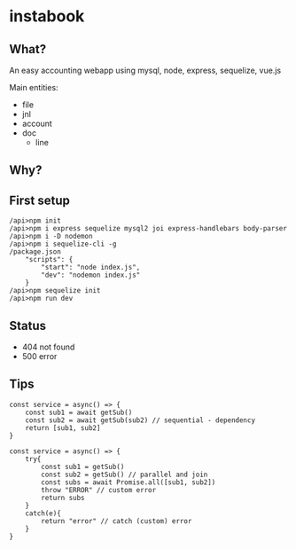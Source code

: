 # instabook

What?
---
An easy accounting webapp using mysql, node, express, sequelize, vue.js

Main entities: 
- file
- jnl
- account
- doc
    - line

Why?
---

First setup
---
```
/api>npm init
/api>npm i express sequelize mysql2 joi express-handlebars body-parser
/api>npm i -D nodemon
/api>npm i sequelize-cli -g
/package.json
    "scripts": {
        "start": "node index.js",
        "dev": "nodemon index.js"
    }
/api>npm sequelize init
/api>npm run dev
```

Status
---
- 404 not found
- 500 error

Tips
---

```
const service = async() => {
    const sub1 = await getSub()
    const sub2 = await getSub(sub2) // sequential - dependency
    return [sub1, sub2]
}

const service = async() => {
    try{
        const sub1 = getSub()
        const sub2 = getSub() // parallel and join
        const subs = await Promise.all([sub1, sub2])
        throw "ERROR" // custom error
        return subs
    }
    catch(e){
        return "error" // catch (custom) error
    }
}
```